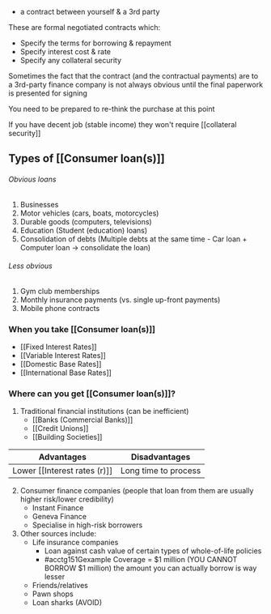 - a contract between yourself & a 3rd party

These are formal negotiated contracts which:
- Specify the terms for borrowing & repayment
- Specify interest cost & rate
- Specify any collateral security

Sometimes the fact that the contract (and the contractual payments) are to a 3rd-party finance company is not always obvious until the final paperwork is presented for signing

You need to be prepared to re-think the purchase at this point

If you have decent job (stable income) they won't require [[collateral security]]

## Types of [[Consumer loan(s)]]
###### Obvious loans
1. Businesses
2. Motor vehicles (cars, boats, motorcycles)
3. Durable goods (computers, televisions)
4. Education (Student (education) loans)
5. Consolidation of debts (Multiple debts at the same time - Car loan + Computer loan $\rightarrow$ consolidate the loan)
###### Less obvious
1. Gym club memberships
2. Monthly insurance payments (vs. single up-front payments)
3. Mobile phone contracts

### When you take [[Consumer loan(s)]]
- [[Fixed Interest Rates]]
- [[Variable Interest Rates]]
- [[Domestic Base Rates]]
- [[International Base Rates]]

### Where can you get [[Consumer loan(s)]]?
1. Traditional financial institutions (can be inefficient) 
	- [[Banks (Commercial Banks)]]
	- [[Credit Unions]]
	- [[Building Societies]]

| **Advantages**               | **Disadvantages**    |
| ---------------------------- | -------------------- |
| Lower [[Interest rates (r)]] | Long time to process |

2.  Consumer finance companies (people that loan from them are usually higher risk/lower credibility)
	- Instant Finance
	- Geneva Finance
	- Specialise in high-risk borrowers
3. Other sources include:
	- Life insurance companies
		- Loan against cash value of certain types of whole-of-life policies
		- #acctg151Gexample Coverage = $1 million (YOU CANNOT BORROW $1 million) the amount you can actually borrow is way lesser
	- Friends/relatives
	- Pawn shops
	- Loan sharks (AVOID)